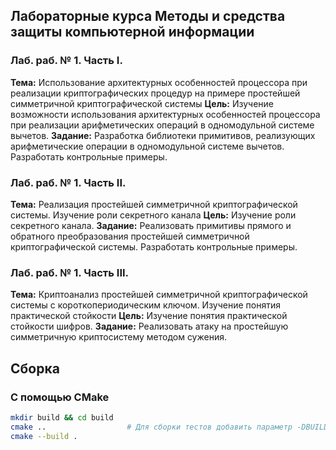 ## Лабораторные курса Методы и средства защиты компьютерной информации

### Лаб. раб. № 1. Часть I.
**Тема:** Использование архитектурных особенностей процессора при реализации криптографических процедур на примере простейшей симметричной криптографической системы
**Цель:** Изучение возможности использования архитектурных особенностей процессора при реализации арифметических операций в одномодульной системе вычетов.
**Задание:** Разработка библиотеки примитивов, реализующих арифметические операции в одномодульной системе вычетов. Разработать контрольные примеры.

### Лаб. раб. № 1. Часть II.
**Тема:** Реализация простейшей симметричной криптографической системы. Изучение роли секретного канала
**Цель:** Изучение роли секретного канала.
**Задание:** Реализовать примитивы прямого и обратного преобразования простейшей симметричной криптографической системы. Разработать контрольные примеры.

### Лаб. раб. № 1. Часть III.
**Тема:** Криптоанализ простейшей симметричной криптографической системы с короткопериодическим ключом. Изучение понятия практической стойкости
**Цель:** Изучение понятия практической стойкости шифров.
**Задание:** Реализовать атаку на простейшую симметричную криптосистему методом сужения.

## Сборка

### С помощью CMake

```bash
mkdir build && cd build
cmake ..                  # Для сборки тестов добавить параметр -DBUILD_TESTS=on
cmake --build .
```
